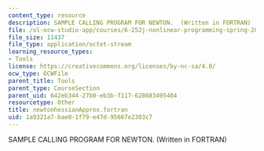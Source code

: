 ```yaml
---
content_type: resource
description: SAMPLE CALLING PROGRAM FOR NEWTON.  (Written in FORTRAN)
file: /ol-ocw-studio-app/courses/6-252j-nonlinear-programming-spring-2003/1a9321a7bae01f79e47d95667e2303c7_newtonhessianApprox.fortran
file_size: 11437
file_type: application/octet-stream
learning_resource_types:
- Tools
license: https://creativecommons.org/licenses/by-nc-sa/4.0/
ocw_type: OCWFile
parent_title: Tools
parent_type: CourseSection
parent_uid: 642eb344-27b0-eb3b-f117-628683495484
resourcetype: Other
title: newtonhessianApprox.fortran
uid: 1a9321a7-bae0-1f79-e47d-95667e2303c7
---
```

SAMPLE CALLING PROGRAM FOR NEWTON.  (Written in FORTRAN)